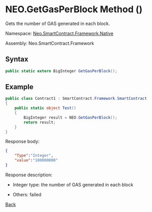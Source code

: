 # NEO.GetGasPerBlock Method ()

Gets the number of GAS generated in each block.

Namespace: [Neo.SmartContract.Framework.Native](../../native.md)

Assembly: Neo.SmartContract.Framework

## Syntax

```cs
public static extern BigInteger GetGasPerBlock();
```

## Example

```cs
public class Contract1 : SmartContract.Framework.SmartContract
{
    public static object Test()
    {
        BigInteger result = NEO.GetGasPerBlock();
        return result;
    }
}
```

Response body:

```json
{
    "Type":"Integer",
    "value":"100000000"
}
```

Response description:

- Integer type: the number of GAS generated in each block

- Others: failed

[Back](../Neo.md)
